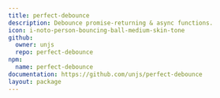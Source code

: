 ```yaml
---
title: perfect-debounce
description: Debounce promise-returning & async functions.
icon: i-noto-person-bouncing-ball-medium-skin-tone
github:
  owner: unjs
  repo: perfect-debounce
npm:
  name: perfect-debounce
documentation: https://github.com/unjs/perfect-debounce
layout: package
---
```

